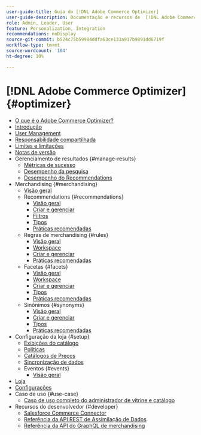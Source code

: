 ```yaml
---
user-guide-title: Guia do [!DNL Adobe Commerce Optimizer]
user-guide-description: Documentação e recursos de  [!DNL Adobe Commerce Optimizer].
role: Admin, Leader, User
feature: Personalization, Integration
recommendations: noDisplay
source-git-commit: b524c75b59984ddfa63ce133a917b9891dd6719f
workflow-type: tm+mt
source-wordcount: '104'
ht-degree: 10%

---
```


# [!DNL Adobe Commerce Optimizer] {#optimizer}

- [O que é o Adobe Commerce Optimizer?](overview.md)
- [Introdução](get-started.md)
- [User Management](user-management.md)
- [Responsabilidade compartilhada](shared-responsibility.md)
- [Limites e limitações](boundaries-limits.md)
- [Notas de versão](release-notes.md)
- Gerenciamento de resultados {#manage-results}
   - [Métricas de sucesso](./manage-results/success-metrics.md)
   - [Desempenho da pesquisa](./manage-results/search-performance.md)
   - [Desempenho do Recommendations](./manage-results/recommendation-performance.md)
- Merchandising {#merchandising}
   - [Visão geral](./merchandising/overview.md)
   - Recommendations {#recommendations}
      - [Visão geral](./merchandising/recommendations/overview.md)
      - [Criar e gerenciar](./merchandising/recommendations/create.md)
      - [Filtros](./merchandising/recommendations/filters.md)
      - [Tipos](./merchandising/recommendations/types.md)
      - [Práticas recomendadas](./merchandising/recommendations/best-practice.md)
   - Regras de merchandising {#rules}
      - [Visão geral](./merchandising/rules/overview.md)
      - [Workspace](./merchandising/rules/workspace.md)
      - [Criar e gerenciar](./merchandising/rules/add.md)
      - [Práticas recomendadas](./merchandising/rules/best-practice.md)
   - Facetas {#facets}
      - [Visão geral](./merchandising/facets/overview.md)
      - [Workspace](./merchandising/facets/workspace.md)
      - [Criar e gerenciar](./merchandising/facets/add.md)
      - [Tipos](./merchandising/facets/type.md)
      - [Práticas recomendadas](./merchandising/facets/best-practice.md)
   - Sinônimos {#synonyms}
      - [Visão geral](./merchandising/synonyms/overview.md)
      - [Criar e gerenciar](./merchandising/synonyms/add.md)
      - [Tipos](./merchandising/synonyms/type.md)
      - [Práticas recomendadas](./merchandising/synonyms/best-practice.md)
- Configuração da loja {#setup}
   - [Exibições do catálogo](./setup/catalog-view.md)
   - [Políticas](./setup/policies.md)
   - [Catálogos de Preços](./setup/pricebooks.md)
   - [Sincronização de dados](./setup/data-sync.md)
   - Eventos {#events}
      - [Visão geral](./setup/events/overview.md)
- [Loja](storefront.md)
- [Configurações](settings.md)
- Caso de uso {#use-case}
   - [Caso de uso completo do administrador de vitrine e catálogo](./use-case/admin-use-case.md)
- Recursos do desenvolvedor {#developer}
   - [Salesforce Commerce Connector](./developer/salesforce-connector.md)
   - [Referência da API REST de Assimilação de Dados](https://developer.adobe.com/commerce/services/reference/rest/)
   - [Referência da API do GraphQL de merchandising](https://developer.adobe.com/commerce/services/reference/graphql/)
